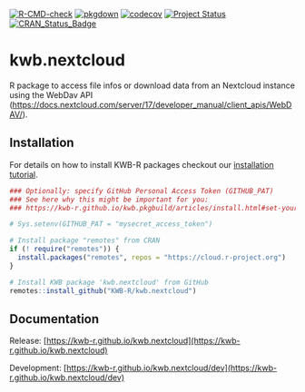 [![R-CMD-check](https://github.com/KWB-R/kwb.nextcloud/workflows/R-CMD-check/badge.svg)](https://github.com/KWB-R/kwb.nextcloud/actions?query=workflow%3AR-CMD-check)
[![pkgdown](https://github.com/KWB-R/kwb.nextcloud/workflows/pkgdown/badge.svg)](https://github.com/KWB-R/kwb.nextcloud/actions?query=workflow%3Apkgdown)
[![codecov](https://codecov.io/github/KWB-R/kwb.nextcloud/branch/master/graphs/badge.svg)](https://codecov.io/github/KWB-R/kwb.nextcloud)
[![Project Status](https://img.shields.io/badge/lifecycle-experimental-orange.svg)](https://www.tidyverse.org/lifecycle/#experimental)
[![CRAN_Status_Badge](https://www.r-pkg.org/badges/version/kwb.nextcloud)]()

# kwb.nextcloud

R package to access file infos or download data
from an Nextcloud instance using the WebDav API
(https://docs.nextcloud.com/server/17/developer_manual/client_apis/WebDAV/).

## Installation

For details on how to install KWB-R packages checkout our [installation tutorial](https://kwb-r.github.io/kwb.pkgbuild/articles/install.html).

```r
### Optionally: specify GitHub Personal Access Token (GITHUB_PAT)
### See here why this might be important for you:
### https://kwb-r.github.io/kwb.pkgbuild/articles/install.html#set-your-github_pat

# Sys.setenv(GITHUB_PAT = "mysecret_access_token")

# Install package "remotes" from CRAN
if (! require("remotes")) {
  install.packages("remotes", repos = "https://cloud.r-project.org")
}

# Install KWB package 'kwb.nextcloud' from GitHub
remotes::install_github("KWB-R/kwb.nextcloud")
```

## Documentation

Release: [https://kwb-r.github.io/kwb.nextcloud](https://kwb-r.github.io/kwb.nextcloud)

Development: [https://kwb-r.github.io/kwb.nextcloud/dev](https://kwb-r.github.io/kwb.nextcloud/dev)
